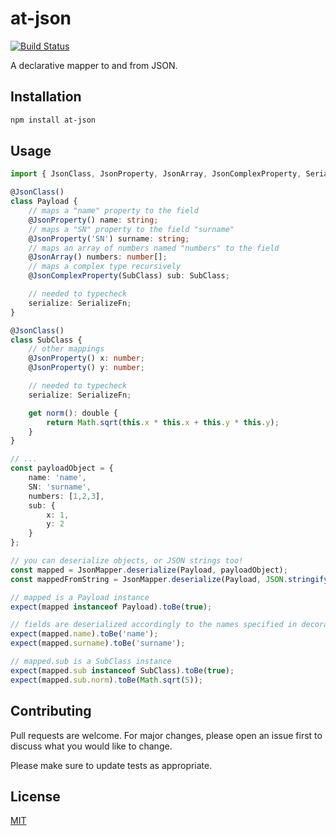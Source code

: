 # at-json

[![Build Status](https://travis-ci.org/DavideCanton/at-json.svg?branch=master)](https://travis-ci.org/DavideCanton/at-json)

A declarative mapper to and from JSON.

## Installation

```bash
npm install at-json
```

## Usage

```typescript
import { JsonClass, JsonProperty, JsonArray, JsonComplexProperty, SerializeFn, JsonMapper } from 'at-json';

@JsonClass()
class Payload {
    // maps a "name" property to the field
    @JsonProperty() name: string;
    // maps a "SN" property to the field "surname"
    @JsonProperty('SN') surname: string;
    // maps an array of numbers named "numbers" to the field
    @JsonArray() numbers: number[];
    // maps a complex type recursively
    @JsonComplexProperty(SubClass) sub: SubClass;

    // needed to typecheck
    serialize: SerializeFn;
}

@JsonClass()
class SubClass {
    // other mappings
    @JsonProperty() x: number;
    @JsonProperty() y: number;

    // needed to typecheck
    serialize: SerializeFn;

    get norm(): double {
        return Math.sqrt(this.x * this.x + this.y * this.y);
    }
}

// ...
const payloadObject = {
    name: 'name',
    SN: 'surname',
    numbers: [1,2,3],
    sub: {
        x: 1,
        y: 2
    }
};

// you can deserialize objects, or JSON strings too!
const mapped = JsonMapper.deserialize(Payload, payloadObject);
const mappedFromString = JsonMapper.deserialize(Payload, JSON.stringify(payloadObject));

// mapped is a Payload instance
expect(mapped instanceof Payload).toBe(true);

// fields are deserialized accordingly to the names specified in decorators
expect(mapped.name).toBe('name');
expect(mapped.surname).toBe('surname');

// mapped.sub is a SubClass instance
expect(mapped.sub instanceof SubClass).toBe(true);
expect(mapped.sub.norm).toBe(Math.sqrt(5));
```

## Contributing

Pull requests are welcome. For major changes, please open an issue first to discuss what you would like to change.

Please make sure to update tests as appropriate.

## License

[MIT](https://choosealicense.com/licenses/mit/)